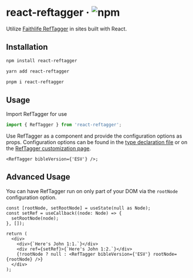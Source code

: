 # react-reftagger &middot; ![npm](https://img.shields.io/npm/v/react-reftagger)

Utilize [Faithlife RefTagger](https://faithlife.com/products/reftagger) in sites built with React.

## Installation

```sh
npm install react-reftagger

yarn add react-reftagger

pnpm i react-reftagger
```

## Usage

Import RefTagger for use

```javascript
import { RefTagger } from 'react-reftagger';
```

Use RefTagger as a component and provide the configuration options as props. Configuration options can be found in the [type declaration file](./src/interfaces.ts) or on the [RefTagger customization page](https://faithlife.com/products/reftagger/customize).

```JSX
<RefTagger bibleVersion={'ESV'} />;
```

## Advanced Usage

You can have RefTagger run on only part of your DOM via the `rootNode` configuration option.

```tsx
const [rootNode, setRootNode] = useState(null as Node);
const setRef = useCallback((node: Node) => {
  setRootNode(node);
}, []);

return (
  <div>
    <div>{`Here's John 1:1.`}</div>
    <div ref={setRef}>{`Here's John 1:2.`}</div>
    {!rootNode ? null : <RefTagger bibleVersion={'ESV'} rootNode={rootNode} />}
  </div>
);
```
